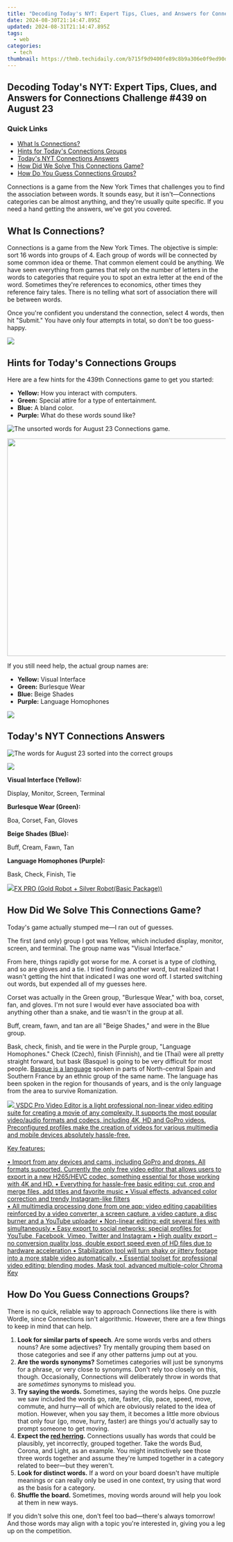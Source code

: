 ```yaml
---
title: "Decoding Today's NYT: Expert Tips, Clues, and Answers for Connections Challenge #439 on August 23"
date: 2024-08-30T21:14:47.895Z
updated: 2024-08-31T21:14:47.895Z
tags:
  - web
categories:
  - tech
thumbnail: https://thmb.techidaily.com/b715f9d9400fe89c8b9a306e0f9ed90d4ce3c93f7f901de6da9a82347225a712.jpg
---
```


## Decoding Today's NYT: Expert Tips, Clues, and Answers for Connections Challenge #439 on August 23

### Quick Links

* [What Is Connections?](https://win-howtos.techidaily.com/success-story-correcting-the-driver-failed-problem-with-easy-configuration-tips/)
* [Hints for Today's Connections Groups](https://digital-screen-recording.techidaily.com/new-the-essential-guide-to-streaming-quality-via-obs-youtube-and-twitch-for-2024/)
* [Today's NYT Connections Answers](https://buynow-tips.techidaily.com/comprehensive-analysis-of-the-oneplus-nine-pro-elegant-aesthetics-rapid-processing-and-superior-imaging/)
* [How Did We Solve This Connections Game?](https://techtrends.techidaily.com/guide-adding-subtitles-to-your-insta-stories-effortlessly/)
* [How Do You Guess Connections Groups?](https://blog-min.techidaily.com/how-to-identify-some-outdated-hardware-drivers-with-windows-device-manager-on-windows-1110-by-drivereasy-guide/)

 Connections is a game from the New York Times that challenges you to find the association between words. It sounds easy, but it isn't—Connections categories can be almost anything, and they're usually quite specific. If you need a hand getting the answers, we've got you covered.

##  What Is Connections?

 Connections is a game from the New York Times. The objective is simple: sort 16 words into groups of 4\. Each group of words will be connected by some common idea or theme. That common element could be anything. We have seen everything from games that rely on the number of letters in the words to categories that require you to spot an extra letter at the end of the word. Sometimes they're references to economics, other times they reference fairy tales. There is no telling what sort of association there will be between words.

 Once you're confident you understand the connection, select 4 words, then hit "Submit." You have only four attempts in total, so don't be too guess-happy.

<!-- affiliate ads begin -->
<a href="https://store.movavi.com/affiliate.php?ACCOUNT=MOVAVI&AFFILIATE=108875&PATH=https%3A%2F%2Fwww.movavi.com%3FAFFILIATE%3D108875%26RESOURCE%3DMovavi%2BScreen%2BRecorder%2Bbox"><img src="https://mcusercontent.com/0885a03ded3d480dca9287f12/images/f026b149-fc7c-fd54-5f3e-1460bbb19b6b.jpg" border="0"></a>
<!-- affiliate ads end -->
##  Hints for Today's Connections Groups

 Here are a few hints for the 439th Connections game to get you started:

* **Yellow:** How you interact with computers.
* **Green:** Special attire for a type of entertainment.
* **Blue:** A bland color.
* **Purple:** What do these words sound like?

![The unsorted words for August 23 Connections game.](https://static1.howtogeekimages.com/wordpress/wp-content/uploads/2024/08/the-unsorted-words-for-august-23-connections-game.png) 

<!-- affiliate ads begin -->
<a href="https://appsumo.8odi.net/c/5597632/2087407/7443" target="_top" id="2087407"><img src="//a.impactradius-go.com/display-ad/7443-2087407" border="0" alt="" width="600" height="500"/></a><img height="0" width="0" src="https://appsumo.8odi.net/i/5597632/2087407/7443" style="position:absolute;visibility:hidden;" border="0" />
<!-- affiliate ads end -->
 If you still need help, the actual group names are:

* **Yellow:** Visual Interface
* **Green:** Burlesque Wear
* **Blue:** Beige Shades
* **Purple:** Language Homophones

<!-- affiliate ads begin -->
<a href="https://secure.2checkout.com/order/checkout.php?PRODS=4620780&QTY=1&AFFILIATE=108875&CART=1"><img src="https://secure.avangate.com/images/merchant/07dd4d5a72f5740ef0f035f201951476/728__90banner.jpg" border="0"></a>
<!-- affiliate ads end -->
##  Today's NYT Connections Answers

![The words for August 23 sorted into the correct groups](https://static1.howtogeekimages.com/wordpress/wp-content/uploads/2024/08/the-words-for-august-23-sorted-into-the-correct-groups.png) 

<!-- affiliate ads begin -->
<a href="https://store.nero.com/order/checkout.php?PRODS=42570605&QTY=1&AFFILIATE=108875&CART=1"><img src="http://cdnwww.nero.com/nero-com-wAssets/img/banners/2023/usbXcopy/Nero_USB_x_copy_Screen_2.png" border="0"></a>
<!-- affiliate ads end -->
**Visual Interface (Yellow):** 

 Display, Monitor, Screen, Terminal

**Burlesque Wear (Green):** 

 Boa, Corset, Fan, Gloves

**Beige Shades (Blue):** 

 Buff, Cream, Fawn, Tan

**Language Homophones (Purple):** 

 Bask, Check, Finish, Tie

<!-- affiliate ads begin -->
<a href="https://secure.2checkout.com/order/checkout.php?PRODS=40085955&QTY=1&AFFILIATE=108875&CART=1"><img src="https://secure.avangate.com/images/merchant/f702defbc67edb455949f46babab0c18/products/2_logo9.png" border="0">FX PRO (Gold Robot + Silver Robot(Basic Package))</a>
<!-- affiliate ads end -->
##  How Did We Solve This Connections Game?

 Today's game actually stumped me—I ran out of guesses. 

 The first (and only) group I got was Yellow, which included display, monitor, screen, and terminal. The group name was "Visual Interface." 

 From here, things rapidly got worse for me. A corset is a type of clothing, and so are gloves and a tie. I tried finding another word, but realized that I wasn't getting the hint that indicated I was one word off. I started switching out words, but expended all of my guesses here. 

 Corset was actually in the Green group, "Burlesque Wear," with boa, corset, fan, and gloves. I'm not sure I would ever have associated boa with anything other than a snake, and tie wasn't in the group at all. 

 Buff, cream, fawn, and tan are all "Beige Shades," and were in the Blue group. 

 Bask, check, finish, and tie were in the Purple group, "Language Homophones." Check (Czech), finish (Finnish), and tie (Thai) were all pretty straight forward, but bask (Basque) is going to be very difficult for most people. [Basque is a language](https://www.britannica.com/topic/Basque-language) spoken in parts of North-central Spain and Southern France by an ethnic group of the same name. The language has been spoken in the region for thousands of years, and is the only language from the area to survive Romanization. 

<!-- affiliate ads begin -->
<a href="https://secure.2checkout.com/order/checkout.php?PRODS=4693127&QTY=1&AFFILIATE=108875&CART=1"><img src="https://www.videosoftdev.com/images/video_editor/screenshots/1.jpg" border="0">
VSDC Pro Video Editor is a light professional non-linear video editing suite for creating a movie of any complexity. It supports the most popular video/audio formats and codecs, including 4K, HD and GoPro videos. Preconfigured profiles make the creation of videos for various multimedia and mobile devices absolutely hassle-free.

Key features:

•	Import from any devices and cams, including GoPro and drones. All formats supported. Сurrently the only free video editor that allows users to export in a new H265/HEVC codec, something essential for those working with 4K and HD.
•	Everything for hassle-free basic editing: cut, crop and merge files, add titles and favorite music
•	Visual effects, advanced color correction and trendy Instagram-like filters   
•	All multimedia processing done from one app: video editing capabilities reinforced by  a video converter, a screen capture, a video capture, a disc burner and a YouTube uploader
•	Non-linear editing: edit several files with simultaneously 
•	Easy export to social networks: special profiles for YouTube, Facebook, Vimeo, Twitter and Instagram
•	High quality export – no conversion quality loss, double export speed even of HD files due to hardware acceleration
•	Stabilization tool will turn shaky or jittery footage into a more stable video automatically. 
•	Essential toolset for professional video editing: blending modes, Mask tool, advanced multiple-color Chroma Key  
</a>
<!-- affiliate ads end -->
##  How Do You Guess Connections Groups?

 There is no quick, reliable way to approach Connections like there is with Wordle, since Connections isn't algorithmic. However, there are a few things to keep in mind that can help.

1. **Look for similar parts of speech**. Are some words verbs and others nouns? Are some adjectives? Try mentally grouping them based on those categories and see if any other patterns jump out at you.
2. **Are the words synonyms?** Sometimes categories will just be synonyms for a phrase, or very close to synonyms. Don't rely too closely on this, though. Occasionally, Connections will deliberately throw in words that are _sometimes_ synonyms to mislead you.
3. **Try saying the words.** Sometimes, saying the words helps. One puzzle we saw included the words go, rate, faster, clip, pace, speed, move, commute, and hurry—all of which are obviously related to the idea of motion. However, when you say them, it becomes a little more obvious that only four (go, move, hurry, faster) are things you'd actually say to prompt someone to get moving.
4. **Expect the [red herring](https://www.merriam-webster.com/dictionary/red%20herring).** Connections usually has words that could be plausibly, yet incorrectly, grouped together. Take the words Bud, Corona, and Light, as an example. You might instinctively see those three words together and assume they're lumped together in a category related to beer—but they weren't.
5. **Look for distinct words.** If a word on your board doesn't have multiple meanings or can really only be used in one context, try using that word as the basis for a category.
6. **Shuffle the board.** Sometimes, moving words around will help you look at them in new ways.

 If you didn't solve this one, don't feel too bad—there's always tomorrow! And those words may align with a topic you're interested in, giving you a leg up on the competition.

<ins class="adsbygoogle"
     style="display:block"
     data-ad-format="autorelaxed"
     data-ad-client="ca-pub-7571918770474297"
     data-ad-slot="1223367746"></ins>



<ins class="adsbygoogle"
     style="display:block"
     data-ad-client="ca-pub-7571918770474297"
     data-ad-slot="8358498916"
     data-ad-format="auto"
     data-full-width-responsive="true"></ins>


